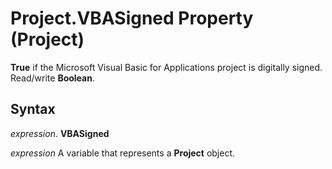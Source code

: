 
# Project.VBASigned Property (Project)

 **True** if the Microsoft Visual Basic for Applications project is digitally signed. Read/write **Boolean**.


## Syntax

 _expression_. **VBASigned**

 _expression_ A variable that represents a **Project** object.

